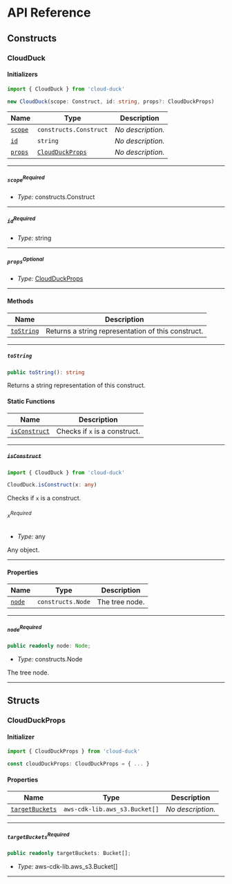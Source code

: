 # API Reference <a name="API Reference" id="api-reference"></a>

## Constructs <a name="Constructs" id="Constructs"></a>

### CloudDuck <a name="CloudDuck" id="cloud-duck.CloudDuck"></a>

#### Initializers <a name="Initializers" id="cloud-duck.CloudDuck.Initializer"></a>

```typescript
import { CloudDuck } from 'cloud-duck'

new CloudDuck(scope: Construct, id: string, props?: CloudDuckProps)
```

| **Name** | **Type** | **Description** |
| --- | --- | --- |
| <code><a href="#cloud-duck.CloudDuck.Initializer.parameter.scope">scope</a></code> | <code>constructs.Construct</code> | *No description.* |
| <code><a href="#cloud-duck.CloudDuck.Initializer.parameter.id">id</a></code> | <code>string</code> | *No description.* |
| <code><a href="#cloud-duck.CloudDuck.Initializer.parameter.props">props</a></code> | <code><a href="#cloud-duck.CloudDuckProps">CloudDuckProps</a></code> | *No description.* |

---

##### `scope`<sup>Required</sup> <a name="scope" id="cloud-duck.CloudDuck.Initializer.parameter.scope"></a>

- *Type:* constructs.Construct

---

##### `id`<sup>Required</sup> <a name="id" id="cloud-duck.CloudDuck.Initializer.parameter.id"></a>

- *Type:* string

---

##### `props`<sup>Optional</sup> <a name="props" id="cloud-duck.CloudDuck.Initializer.parameter.props"></a>

- *Type:* <a href="#cloud-duck.CloudDuckProps">CloudDuckProps</a>

---

#### Methods <a name="Methods" id="Methods"></a>

| **Name** | **Description** |
| --- | --- |
| <code><a href="#cloud-duck.CloudDuck.toString">toString</a></code> | Returns a string representation of this construct. |

---

##### `toString` <a name="toString" id="cloud-duck.CloudDuck.toString"></a>

```typescript
public toString(): string
```

Returns a string representation of this construct.

#### Static Functions <a name="Static Functions" id="Static Functions"></a>

| **Name** | **Description** |
| --- | --- |
| <code><a href="#cloud-duck.CloudDuck.isConstruct">isConstruct</a></code> | Checks if `x` is a construct. |

---

##### ~~`isConstruct`~~ <a name="isConstruct" id="cloud-duck.CloudDuck.isConstruct"></a>

```typescript
import { CloudDuck } from 'cloud-duck'

CloudDuck.isConstruct(x: any)
```

Checks if `x` is a construct.

###### `x`<sup>Required</sup> <a name="x" id="cloud-duck.CloudDuck.isConstruct.parameter.x"></a>

- *Type:* any

Any object.

---

#### Properties <a name="Properties" id="Properties"></a>

| **Name** | **Type** | **Description** |
| --- | --- | --- |
| <code><a href="#cloud-duck.CloudDuck.property.node">node</a></code> | <code>constructs.Node</code> | The tree node. |

---

##### `node`<sup>Required</sup> <a name="node" id="cloud-duck.CloudDuck.property.node"></a>

```typescript
public readonly node: Node;
```

- *Type:* constructs.Node

The tree node.

---


## Structs <a name="Structs" id="Structs"></a>

### CloudDuckProps <a name="CloudDuckProps" id="cloud-duck.CloudDuckProps"></a>

#### Initializer <a name="Initializer" id="cloud-duck.CloudDuckProps.Initializer"></a>

```typescript
import { CloudDuckProps } from 'cloud-duck'

const cloudDuckProps: CloudDuckProps = { ... }
```

#### Properties <a name="Properties" id="Properties"></a>

| **Name** | **Type** | **Description** |
| --- | --- | --- |
| <code><a href="#cloud-duck.CloudDuckProps.property.targetBuckets">targetBuckets</a></code> | <code>aws-cdk-lib.aws_s3.Bucket[]</code> | *No description.* |

---

##### `targetBuckets`<sup>Required</sup> <a name="targetBuckets" id="cloud-duck.CloudDuckProps.property.targetBuckets"></a>

```typescript
public readonly targetBuckets: Bucket[];
```

- *Type:* aws-cdk-lib.aws_s3.Bucket[]

---



